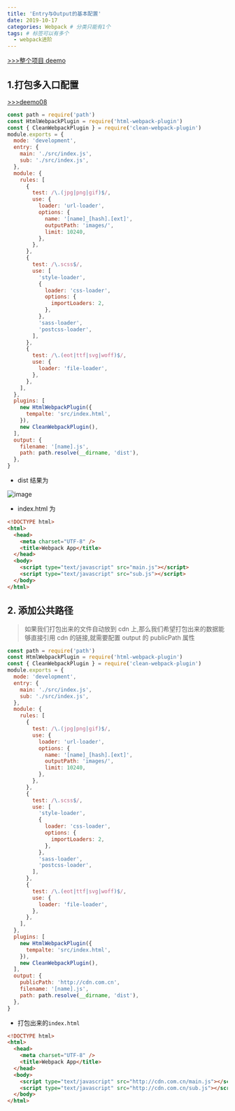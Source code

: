 ```yaml
---
title: 'Entry与Output的基本配置'
date: 2019-10-17
categories: Webpack # 分类只能有1个
tags: # 标签可以有多个
  - webpack进阶
---
```


<!-- more -->


[>>>整个项目 deemo](https://github.com/lailailee/webpack4.0-advanced)

## 1.打包多入口配置

[>>>deemo08](https://github.com/lailailee/webpack4.0-advanced/tree/master/deemo/deemo08-entry-output)

```js
const path = require('path')
const HtmlWebpackPlugin = require('html-webpack-plugin')
const { CleanWebpackPlugin } = require('clean-webpack-plugin')
module.exports = {
  mode: 'development',
  entry: {
    main: './src/index.js',
    sub: './src/index.js',
  },
  module: {
    rules: [
      {
        test: /\.(jpg|png|gif)$/,
        use: {
          loader: 'url-loader',
          options: {
            name: '[name]_[hash].[ext]',
            outputPath: 'images/',
            limit: 10240,
          },
        },
      },
      {
        test: /\.scss$/,
        use: [
          'style-loader',
          {
            loader: 'css-loader',
            options: {
              importLoaders: 2,
            },
          },
          'sass-loader',
          'postcss-loader',
        ],
      },
      {
        test: /\.(eot|ttf|svg|woff)$/,
        use: {
          loader: 'file-loader',
        },
      },
    ],
  },
  plugins: [
    new HtmlWebpackPlugin({
      tempalte: 'src/index.html',
    }),
    new CleanWebpackPlugin(),
  ],
  output: {
    filename: '[name].js',
    path: path.resolve(__dirname, 'dist'),
  },
}
```

- dist 结果为

![image](http://lailailee.oss-cn-chengdu.aliyuncs.com/%E5%8D%9A%E5%AE%A2%E5%9B%BE%E7%89%87/webpack/deemo08/deemo08-1.jpg)

- index.html 为

```html
<!DOCTYPE html>
<html>
  <head>
    <meta charset="UTF-8" />
    <title>Webpack App</title>
  </head>
  <body>
    <script type="text/javascript" src="main.js"></script>
    <script type="text/javascript" src="sub.js"></script>
  </body>
</html>
```

## 2. 添加公共路径

> 如果我们打包出来的文件自动放到 cdn 上,那么我们希望打包出来的数据能够直接引用 cdn 的链接,就需要配置 output 的 publicPath 属性

```js
const path = require('path')
const HtmlWebpackPlugin = require('html-webpack-plugin')
const { CleanWebpackPlugin } = require('clean-webpack-plugin')
module.exports = {
  mode: 'development',
  entry: {
    main: './src/index.js',
    sub: './src/index.js',
  },
  module: {
    rules: [
      {
        test: /\.(jpg|png|gif)$/,
        use: {
          loader: 'url-loader',
          options: {
            name: '[name]_[hash].[ext]',
            outputPath: 'images/',
            limit: 10240,
          },
        },
      },
      {
        test: /\.scss$/,
        use: [
          'style-loader',
          {
            loader: 'css-loader',
            options: {
              importLoaders: 2,
            },
          },
          'sass-loader',
          'postcss-loader',
        ],
      },
      {
        test: /\.(eot|ttf|svg|woff)$/,
        use: {
          loader: 'file-loader',
        },
      },
    ],
  },
  plugins: [
    new HtmlWebpackPlugin({
      tempalte: 'src/index.html',
    }),
    new CleanWebpackPlugin(),
  ],
  output: {
    publicPath: 'http://cdn.com.cn',
    filename: '[name].js',
    path: path.resolve(__dirname, 'dist'),
  },
}
```

- 打包出来的`index.html`

```html
<!DOCTYPE html>
<html>
  <head>
    <meta charset="UTF-8" />
    <title>Webpack App</title>
  </head>
  <body>
    <script type="text/javascript" src="http://cdn.com.cn/main.js"></script>
    <script type="text/javascript" src="http://cdn.com.cn/sub.js"></script>
  </body>
</html>
```
